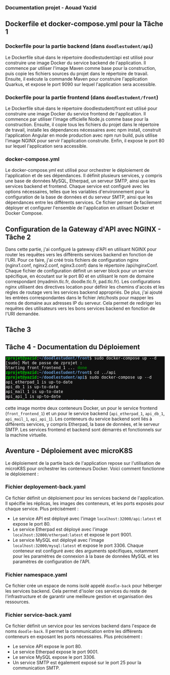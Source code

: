 ### Documentation projet - Aouad Yazid


## Dockerfile et docker-compose.yml pour la Tâche 1

### Dockerfile pour la partie backend (dans `doodlestudent/api`)

Le Dockerfile situé dans le répertoire doodlestudent/api est utilisé pour construire une image Docker du service backend de l'application. Il commence par utiliser l'image Maven comme base pour la construction, puis copie les fichiers sources du projet dans le répertoire de travail. Ensuite, il exécute la commande Maven pour construire l'application Quarkus, et expose le port 9090 sur lequel l'application sera accessible.

### Dockerfile pour la partie frontend (dans `doodlestudent/front`)

Le Dockerfile situé dans le répertoire doodlestudent/front est utilisé pour construire une image Docker du service frontend de l'application. Il commence par utiliser l'image officielle Node.js comme base pour la construction. Ensuite, il copie tous les fichiers du projet dans le répertoire de travail, installe les dépendances nécessaires avec npm install, construit l'application Angular en mode production avec npm run build, puis utilise l'image NGINX pour servir l'application construite. Enfin, il expose le port 80 sur lequel l'application sera accessible.

### docker-compose.yml

Le docker-compose.yml est utilisé pour orchestrer le déploiement de l'application et de ses dépendances. Il définit plusieurs services, y compris une base de données MySQL, Etherpad, un serveur SMTP, ainsi que les services backend et frontend. Chaque service est configuré avec les options nécessaires, telles que les variables d'environnement pour la configuration de la base de données et du serveur SMTP, ainsi que les dépendances entre les différents services. Ce fichier permet de facilement déployer et configurer l'ensemble de l'application en utilisant Docker et Docker Compose.

## Configuration de la Gateway d'API avec NGINX - Tâche 2 

Dans cette partie, j'ai configuré la gateway d'API en utilisant NGINX pour router les requêtes vers les différents services backend en fonction de l'URI. Pour ce faire, j'ai créé trois fichiers de configuration nginx (nginx1.conf, nginx2.conf, nginx3.conf) dans le répertoire /api/nginxConf. Chaque fichier de configuration définit un server block pour un service spécifique, en écoutant sur le port 80 et en utilisant le nom de domaine correspondant (myadmin.tlc.fr, doodle.tlc.fr, pad.tlc.fr). Les configurations nginx utilisent des directives location pour définir les chemins d'accès et les règles de routage vers les services backend appropriés. De plus, j'ai ajouté les entrées correspondantes dans le fichier /etc/hosts pour mapper les noms de domaine aux adresses IP du serveur. Cela permet de rediriger les requêtes des utilisateurs vers les bons services backend en fonction de l'URI demandée.

## Tâche 3

## Tâche 4 - Documentation du Déploiement
 
!["Deployment image"](deploiement.png)

cette image montre deux conteneurs Docker, un pour le service frontend (`front_frontend_1`) et un pour le service backend (`api_etherpad_1`, `api_db_1`, `api_mail_1`, `api_api_1`). Les conteneurs du service backend sont liés à différents services, y compris Etherpad, la base de données, et le serveur SMTP. Les services frontend et backend sont démarrés et fonctionnels sur la machine virtuelle.


## Aventure - Déploiement avec microK8S

Le déploiement de la partie back de l'application repose sur l'utilisation de microK8S pour orchestrer les conteneurs Docker. Voici comment fonctionne le déploiement :

### Fichier deployement-back.yaml

Ce fichier définit un déploiement pour les services backend de l'application. Il spécifie les réplicas, les images des conteneurs, et les ports exposés pour chaque service. Plus précisément :
- Le service API est déployé avec l'image `localhost:32000/api:latest` et expose le port 80.
- Le service Etherpad est déployé avec l'image `localhost:32000/etherpad:latest` et expose le port 9001.
- Le service MySQL est déployé avec l'image `localhost:32000/mysql:latest` et expose le port 3306.
Chaque conteneur est configuré avec des arguments spécifiques, notamment pour les paramètres de connexion à la base de données MySQL et les paramètres de configuration de l'API.

### Fichier namespace.yaml

Ce fichier crée un espace de noms isolé appelé `doodle-back` pour héberger les services backend. Cela permet d'isoler ces services du reste de l'infrastructure et de garantir une meilleure gestion et organisation des ressources.

### Fichier service-back.yaml

Ce fichier définit un service pour les services backend dans l'espace de noms `doodle-back`. Il permet la communication entre les différents conteneurs en exposant les ports nécessaires. Plus précisément :
- Le service API expose le port 80.
- Le service Etherpad expose le port 9001.
- Le service MySQL expose le port 3306.
- Un service SMTP est également exposé sur le port 25 pour la communication SMTP.
 
